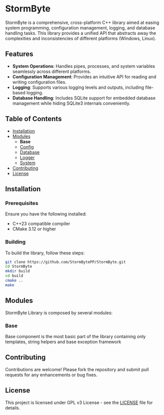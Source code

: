 # StormByte

StormByte is a comprehensive, cross-platform C++ library aimed at easing system programming, configuration management, logging, and database handling tasks. This library provides a unified API that abstracts away the complexities and inconsistencies of different platforms (Windows, Linux).

## Features

- **System Operations**: Handles pipes, processes, and system variables seamlessly across different platforms.
- **Configuration Management**: Provides an intuitive API for reading and writing configuration files.
- **Logging**: Supports various logging levels and outputs, including file-based logging.
- **Database Handling**: Includes SQLite support for embedded database management while hiding SQLite3 internals conveniently.

## Table of Contents

- [Installation](#Installation)
- [Modules](#Modules)
	- **Base**
	- [Config](https://dev.stormbyte.org/StormByteConfig)
	- [Database](https://dev.stormbyte.org/StormByteDatabase)
	- [Logger](https://dev.stormbyte.org/StormByteLogger)
	- [System](https://dev.stormbyte.org/StormByteSystem)
- [Contributing](#Contributing)
- [License](#License)

## Installation

### Prerequisites

Ensure you have the following installed:

- C++23 compatible compiler
- CMake 3.12 or higher

### Building

To build the library, follow these steps:

```sh
git clone https://github.com/StormBytePP/StormByte.git
cd StormByte
mkdir build
cd build
cmake ..
make
```

## Modules

StormByte Library is composed by several modules:

### Base

Base component is the most basic part of the library containing only templates, string helpers and base exception framework

## Contributing

Contributions are welcome! Please fork the repository and submit pull requests for any enhancements or bug fixes.

## License

This project is licensed under GPL v3 License - see the [LICENSE](LICENSE) file for details.
